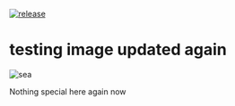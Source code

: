 [![release](https://github.com/OKiMaureen/test/actions/workflows/release.yml/badge.svg)](https://github.com/OKiMaureen/test/actions/workflows/release.yml)

# testing image updated again
![sea](./sea.png)

Nothing special here again now

